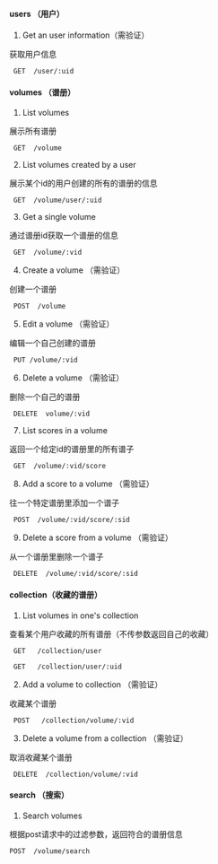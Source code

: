 #### users （用户）

1. Get an user information（需验证）

获取用户信息

` GET  /user/:uid`

#### volumes （谱册）

1. List volumes

展示所有谱册

` GET  /volume`

2. List volumes created by a user

展示某个id的用户创建的所有的谱册的信息

` GET  /volume/user/:uid`


3. Get a single volume

通过谱册id获取一个谱册的信息

` GET  /volume/:vid`

4. Create a volume （需验证）

创建一个谱册

` POST  /volume`

5. Edit a volume （需验证）

编辑一个自己创建的谱册

` PUT /volume/:vid`

6. Delete a volume （需验证）

删除一个自己的谱册

` DELETE  volume/:vid`

7.  List scores in a volume

返回一个给定id的谱册里的所有谱子

` GET  /volume/:vid/score`

8. Add a score to a volume （需验证）

往一个特定谱册里添加一个谱子

` POST  /volume/:vid/score/:sid`

9. Delete a score from a volume （需验证）

从一个谱册里删除一个谱子

` DELETE  /volume/:vid/score/:sid`

#### collection（收藏的谱册）

1. List volumes in one's collection

查看某个用户收藏的所有谱册（不传参数返回自己的收藏）

` GET   /collection/user`

` GET   /collection/user/:uid`

2. Add a volume to collection （需验证）

收藏某个谱册

` POST   /collection/volume/:vid`

3. Delete a volume from a collection （需验证）

取消收藏某个谱册

` DELETE  /collection/volume/:vid`

#### search （搜索）

1.  Search volumes

根据post请求中的过滤参数，返回符合的谱册信息

`POST  /volume/search`